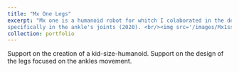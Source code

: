 ```yaml
---
title: "Mx One Legs"
excerpt: "Mx one is a humanoid robot for whitch I colaborated in the design of the legs, 
specifically in the ankle's joints (2020). <br/><img src='/images/Mx1ss.JPG'>"
collection: portfolio
---
```


Support on the creation of a kid-size-humanoid. Support on the design of the legs focused on the ankles movement. 
